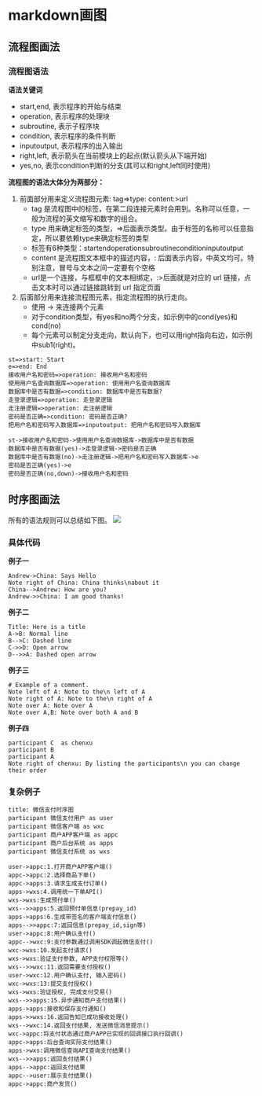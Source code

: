 # markdown画图


## 流程图画法

### 流程图语法

**语法关键词**

- start,end, 表示程序的开始与结束
- operation, 表示程序的处理块
- subroutine, 表示子程序块
- condition, 表示程序的条件判断
- inputoutput, 表示程序的出入输出
- right,left, 表示箭头在当前模块上的起点(默认箭头从下端开始)
- yes,no, 表示condition判断的分支(其可以和right,left同时使用)

**流程图的语法大体分为两部分：**

1. 前面部分用来定义流程图元素: tag=>type: content:>url
    - tag 是流程图中的标签，在第二段连接元素时会用到。名称可以任意，一般为流程的英文缩写和数字的组合。
    - type 用来确定标签的类型，=>后面表示类型。由于标签的名称可以任意指定，所以要依赖type来确定标签的类型
    - 标签有6种类型：startendoperationsubroutineconditioninputoutput
    - content 是流程图文本框中的描述内容，: 后面表示内容，中英文均可。特别注意，冒号与文本之间一定要有个空格
    - url是一个连接，与框框中的文本相绑定，:>后面就是对应的 url 链接，点击文本时可以通过链接跳转到 url 指定页面
2. 后面部分用来连接流程图元素，指定流程图的执行走向。
    - 使用 -> 来连接两个元素
    - 对于condition类型，有yes和no两个分支，如示例中的cond(yes)和cond(no)
    - 每个元素可以制定分支走向，默认向下，也可以用right指向右边，如示例中sub1(right)。

```flow
st=>start: Start
e=>end: End
接收用户名和密码=>operation: 接收用户名和密码
使用用户名查询数据库=>operation: 使用用户名查询数据库
数据库中是否有数据=>condition: 数据库中是否有数据?
走登录逻辑=>operation: 走登录逻辑
走注册逻辑=>operation: 走注册逻辑
密码是否正确=>condition: 密码是否正确?
把用户名和密码写入数据库=>inputoutput: 把用户名和密码写入数据库 

st->接收用户名和密码->使用用户名查询数据库->数据库中是否有数据
数据库中是否有数据(yes)->走登录逻辑->密码是否正确
数据库中是否有数据(no)->走注册逻辑->把用户名和密码写入数据库->e
密码是否正确(yes)->e
密码是否正确(no,down)->接收用户名和密码
```



## 时序图画法

所有的语法规则可以总结如下图。
![](https://box.kancloud.cn/6100805af5f6d728e986b4802f00c880_624x382.jpg)

### 具体代码

**例子一**
```sequence
Andrew->China: Says Hello
Note right of China: China thinks\nabout it
China-->Andrew: How are you?
Andrew->>China: I am good thanks!
```

**例子二**
```sequence
Title: Here is a title
A->B: Normal line
B-->C: Dashed line
C->>D: Open arrow
D-->>A: Dashed open arrow
```

**例子三**
```sequence
# Example of a comment.
Note left of A: Note to the\n left of A
Note right of A: Note to the\n right of A
Note over A: Note over A
Note over A,B: Note over both A and B
```

**例子四**
```sequence
participant C  as chenxu
participant B
participant A
Note right of chenxu: By listing the participants\n you can change their order
```


### 复杂例子

```sequence
title: 微信支付时序图
participant 微信支付用户 as user
participant 微信客户端 as wxc
participant 商户APP客户端 as appc
participant 商户后台系统 as apps
participant 微信支付系统 as wxs

user->appc:1.打开商户APP客户端()
appc->appc:2.选择商品下单()
appc->apps:3.请求生成支付订单()
apps->wxs:4.调用统一下单API()
wxs->wxs:生成预付单()
wxs-->>apps:5.返回预付单信息(prepay_id)
apps->apps:6.生成带签名的客户端支付信息()
apps-->>appc:7:返回信息(prepay_id,sign等)
user->appc:8:用户确认支付()
appc-->wxc:9:支付参数通过调用SDK调起微信支付()
wxc->wxs:10.发起支付请求()
wxs->wxs:验证支付参数, APP支付权限等()
wxs-->>wxc:11.返回需要支付授权()
user->wxc:12.用户确认支付, 输入密码()
wxc->wxs:13:提交支付授权()
wxs->wxs:验证授权, 完成支付交易()
wxs-->>apps:15.异步通知商户支付结果()
apps->apps:接收和保存支付通知()
apps->>wxs:16.返回告知已成功接收处理()
wxs-->wxc:14.返回支付结果, 发送微信消息提示()
wxc->appc:将支付状态通过商户APP已实现的回调接口执行回调()
appc->apps:后台查询实际支付结果()
apps->wxs:调用微信查询API查询支付结果()
wxs-->>apps:返回支付结果()
apps-->appc:返回支付结果
appc-->user:展示支付结果()
appc->appc:商户发货()
```


